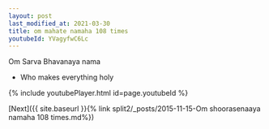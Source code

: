 ```yaml
---
layout: post
last_modified_at: 2021-03-30
title: om mahate namaha 108 times
youtubeId: YVagyfwC6Lc
---
```

 
 
Om Sarva Bhavanaya nama 
 
 -  Who makes everything holy 
 
  
 
  
 
 
 
 
 
 


{% include youtubePlayer.html id=page.youtubeId %}
 
[Next]({{ site.baseurl }}{% link  split2/_posts/2015-11-15-Om shoorasenaaya namaha 108 times.md%})
 
